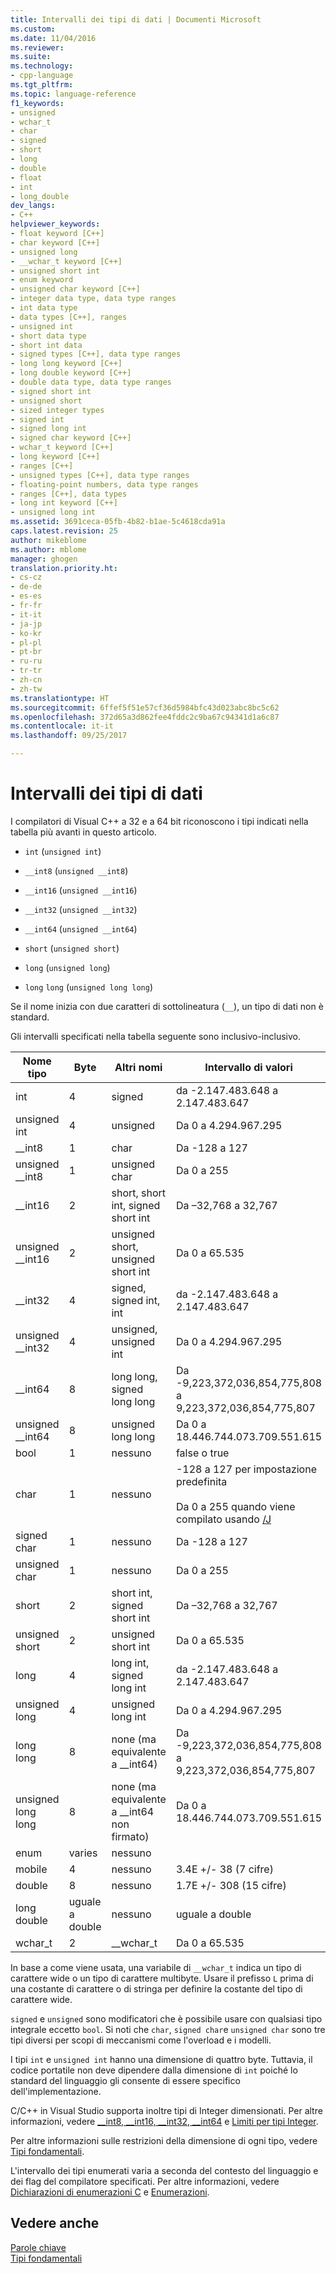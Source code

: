 ```yaml
---
title: Intervalli dei tipi di dati | Documenti Microsoft
ms.custom: 
ms.date: 11/04/2016
ms.reviewer: 
ms.suite: 
ms.technology:
- cpp-language
ms.tgt_pltfrm: 
ms.topic: language-reference
f1_keywords:
- unsigned
- wchar_t
- char
- signed
- short
- long
- double
- float
- int
- long_double
dev_langs:
- C++
helpviewer_keywords:
- float keyword [C++]
- char keyword [C++]
- unsigned long
- __wchar_t keyword [C++]
- unsigned short int
- enum keyword
- unsigned char keyword [C++]
- integer data type, data type ranges
- int data type
- data types [C++], ranges
- unsigned int
- short data type
- short int data
- signed types [C++], data type ranges
- long long keyword [C++]
- long double keyword [C++]
- double data type, data type ranges
- signed short int
- unsigned short
- sized integer types
- signed int
- signed long int
- signed char keyword [C++]
- wchar_t keyword [C++]
- long keyword [C++]
- ranges [C++]
- unsigned types [C++], data type ranges
- floating-point numbers, data type ranges
- ranges [C++], data types
- long int keyword [C++]
- unsigned long int
ms.assetid: 3691ceca-05fb-4b82-b1ae-5c4618cda91a
caps.latest.revision: 25
author: mikeblome
ms.author: mblome
manager: ghogen
translation.priority.ht:
- cs-cz
- de-de
- es-es
- fr-fr
- it-it
- ja-jp
- ko-kr
- pl-pl
- pt-br
- ru-ru
- tr-tr
- zh-cn
- zh-tw
ms.translationtype: HT
ms.sourcegitcommit: 6ffef5f51e57cf36d5984bfc43d023abc8bc5c62
ms.openlocfilehash: 372d65a3d862fee4fddc2c9ba67c94341d1a6c87
ms.contentlocale: it-it
ms.lasthandoff: 09/25/2017

---
```

# <a name="data-type-ranges"></a>Intervalli dei tipi di dati
I compilatori di Visual C++ a 32 e a 64 bit riconoscono i tipi indicati nella tabella più avanti in questo articolo.  
  
-   `int` (`unsigned int`)  
  
-   `__int8` (`unsigned __int8`)  
  
-   `__int16` (`unsigned __int16`)  
  
-   `__int32` (`unsigned __int32`)  
  
-   `__int64` (`unsigned __int64`)  
  
-   `short` (`unsigned short`)  
  
-   `long` (`unsigned long`)  
  
-   `long` `long` (`unsigned long long`)  
  
 Se il nome inizia con due caratteri di sottolineatura (`__`), un tipo di dati non è standard.  
  
 Gli intervalli specificati nella tabella seguente sono inclusivo-inclusivo.  
  
|Nome tipo|Byte|Altri nomi|Intervallo di valori|  
|---------------|-----------|-----------------|---------------------|  
|int|4|signed|da -2.147.483.648 a 2.147.483.647|  
|unsigned int|4|unsigned|Da 0 a 4.294.967.295|  
|__int8|1|char|Da -128 a 127|  
|unsigned __int8|1|unsigned char|Da 0 a 255|  
|__int16|2|short, short int, signed short int|Da –32,768 a 32,767|  
|unsigned __int16|2|unsigned short, unsigned short int|Da 0 a 65.535|  
|__int32|4|signed, signed int, int|da -2.147.483.648 a 2.147.483.647|  
|unsigned __int32|4|unsigned, unsigned int|Da 0 a 4.294.967.295|  
|__int64|8|long long, signed long long|Da -9,223,372,036,854,775,808 a 9,223,372,036,854,775,807|  
|unsigned __int64|8|unsigned long long|Da 0 a 18.446.744.073.709.551.615|  
|bool|1|nessuno|false o true|  
|char|1|nessuno|-128 a 127 per impostazione predefinita<br /><br /> Da 0 a 255 quando viene compilato usando [/J](../build/reference/j-default-char-type-is-unsigned.md)|  
|signed char|1|nessuno|Da -128 a 127|  
|unsigned char|1|nessuno|Da 0 a 255|  
|short|2|short int, signed short int|Da –32,768 a 32,767|  
|unsigned short|2|unsigned short int|Da 0 a 65.535|  
|long|4|long int, signed long int|da -2.147.483.648 a 2.147.483.647|  
|unsigned long|4|unsigned long int|Da 0 a 4.294.967.295|  
|long long|8|none (ma equivalente a __int64)|Da -9,223,372,036,854,775,808 a 9,223,372,036,854,775,807|  
|unsigned long long|8|none (ma equivalente a __int64 non firmato)|Da 0 a 18.446.744.073.709.551.615|  
|enum|varies|nessuno| |  
|mobile|4|nessuno|3.4E +/- 38 (7 cifre)|  
|double|8|nessuno|1.7E +/- 308 (15 cifre)|  
|long double|uguale a double|nessuno|uguale a double|  
|wchar_t|2|__wchar_t|Da 0 a 65.535|  
  
 In base a come viene usata, una variabile di `__wchar_t` indica un tipo di carattere wide o un tipo di carattere multibyte. Usare il prefisso `L` prima di una costante di carattere o di stringa per definire la costante del tipo di carattere wide.  
  
 `signed` e `unsigned` sono modificatori che è possibile usare con qualsiasi tipo integrale eccetto `bool`. Si noti che `char`, `signed char`e `unsigned char` sono tre tipi diversi per scopi di meccanismi come l'overload e i modelli.  
  
 I tipi `int` e `unsigned int` hanno una dimensione di quattro byte. Tuttavia, il codice portatile non deve dipendere dalla dimensione di `int` poiché lo standard del linguaggio gli consente di essere specifico dell'implementazione.  
  
 C/C++ in Visual Studio supporta inoltre tipi di Integer dimensionati. Per altre informazioni, vedere [__int8, \__int16, \__int32, \__int64](../cpp/int8-int16-int32-int64.md) e [Limiti per tipi Integer](../cpp/integer-limits.md).  
  
 Per altre informazioni sulle restrizioni della dimensione di ogni tipo, vedere [Tipi fondamentali](../cpp/fundamental-types-cpp.md).  
  
 L'intervallo dei tipi enumerati varia a seconda del contesto del linguaggio e dei flag del compilatore specificati. Per altre informazioni, vedere [Dichiarazioni di enumerazioni C](../c-language/c-enumeration-declarations.md) e [Enumerazioni](../cpp/enumerations-cpp.md).  
  
## <a name="see-also"></a>Vedere anche  
 [Parole chiave](../cpp/keywords-cpp.md)   
 [Tipi fondamentali](../cpp/fundamental-types-cpp.md)

